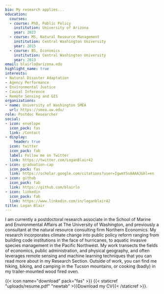 ```yaml
---
bio: My research applies...
education:
  courses:
  - course: PhD, Public Policy
    institution: University of Arizona
    year: 2023
  - course: MS, Natural Resource Management
    institution: Central Washington University
    year: 2015
  - course: BS, Economics
    institution: Central Washington University
    year: 2013
email: blairlo@arizona.edu
highlight_name: true
interests:
- Natural Disaster Adaptation
- Agency Performance
- Environmental Justice
- Causal Inference
- Remote Sensing and GIS
organizations:
- name: University of Washington SMEA
  url: https://smea.uw.edu/
role: Postdoc Researcher
social:
- icon: envelope
  icon_pack: fas
  link: /Contact
- display:
    header: true
  icon: twitter
  icon_pack: fab
  label: Follow me on Twitter
  link: https://twitter.com/LoganBlair42
- icon: graduation-cap
  icon_pack: fas
  link: https://scholar.google.com/citations?user=IgwmY5sAAAAJ&hl=en
- icon: github
  icon_pack: fab
  link: https://github.com/blairlo
- icon: linkedin
  icon_pack: fab
  link: https://www.linkedin.com/in/loganblair42
title: Logan Blair
---
```


I am currently a postdoctoral research associate in the School of Marine and Environmental Affairs at The University of Washington, and previously a consultant at the natural resource consulting firm Northern Economics. My research incorporates climate change into public policy reform ranging from building code institutions in the face of hurricanes, to aquatic invasive species management in the Pacific Northwest. My work transects the fields of economics, public administration, and physical geography, and often leverages remote sensing and machine learning techniques that you can read more about in my Research Section. Outside of work, you can find me hiking, biking, and camping in the Tucson mountains, or cooking (badly) in my trailer-mounted wood fired oven.

{{< icon name="download" pack="fas" >}} {{< staticref "uploads/resume.pdf" "newtab" >}}Download my CV{{< /staticref >}}.
